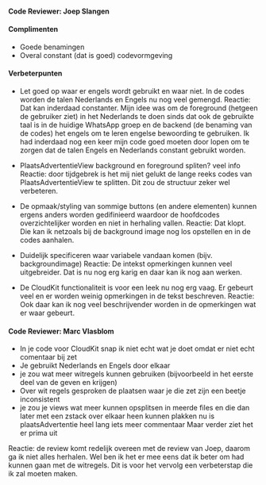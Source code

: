 #### Code Reviewer: Joep Slangen

#### Complimenten
- Goede benamingen 
- Overal constant (dat is goed) codevormgeving

#### Verbeterpunten
- Let goed op waar er engels wordt gebruikt en waar niet. In de codes worden de talen Nederlands en Engels nu nog veel gemengd.
Reactie: Dat kan inderdaad constanter. Mijn idee was om de foreground (hetgeen de gebruiker ziet) in het Nederlands te doen sinds dat ook de gebruikte taal is in de huidige WhatsApp groep en de backend (de benaming van de codes) het engels om te leren engelse bewoording te gebruiken. Ik had inderdaad nog een keer mijn code goed moeten door lopen om te zorgen dat de talen Engels en Nederlands constant gebruikt worden.

- PlaatsAdvertentieView background en foreground spliten? veel info
Reactie: door tijdgebrek is het mij niet gelukt de lange reeks codes van PlaatsAdvertentieView te splitten. Dit zou de structuur zeker wel verbeteren.

- De opmaak/styling van sommige buttons (en andere elementen) kunnen ergens anders worden gedifinieerd waardoor de hoofdcodes overzichtelijker worden en niet in herhaling vallen.
Reactie: Dat klopt. Die kan ik netzoals bij de background image nog los opstellen en in de codes aanhalen.

- Duidelijk specificeren waar variabele vandaan komen (bijv. backgroundimage)
Reactie: De intekst opmerkingen kunnen veel uitgebreider. Dat is nu nog erg karig en daar kan ik nog aan werken.

- De CloudKit functionaliteit is voor een leek nu nog erg vaag. Er gebeurt veel en er worden weinig opmerkingen in de tekst beschreven.
Reactie: Ook daar kan ik nog veel beschrijvender worden in de opmerkingen wat er waar gebeurt.


#### Code Reviewer: Marc Vlasblom

- In je code voor CloudKit snap ik niet echt wat je doet omdat er niet echt comentaar
 bij zet
- Je gebruikt Nederlands en Engels door elkaar
- je zou wat meer witregels kunnen gebruiken (bijvoorbeeld in het eerste deel van de geven en krijgen)
- Over wit regels gesproken de plaatsen waar je die zet zijn een beetje inconsistent
- je zou je views wat meer kunnen opsplitsen in meerde files en die dan later met een zstack over elkaar heen kunnen plakken nu is plaatsAdvertentie heel lang
iets meer commentaar Maar verder ziet het er prima uit

Reactie: de review komt redelijk overeen met de review van Joep, daarom ga ik niet alles herhalen. Wel ben ik het er mee eens dat ik beter om had kunnen gaan met de witregels. Dit is voor het vervolg een verbeterstap die ik zal moeten maken.


